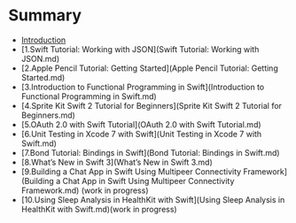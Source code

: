 # Summary

* [Introduction](README.md)
* [1.Swift Tutorial: Working with JSON](Swift Tutorial: Working with JSON.md)
* [2.Apple Pencil Tutorial: Getting Started](Apple Pencil Tutorial: Getting Started.md)
* [3.Introduction to Functional Programming in Swift](Introduction to Functional Programming in Swift.md)
* [4.Sprite Kit Swift 2 Tutorial for Beginners](Sprite Kit Swift 2 Tutorial for Beginners.md)
* [5.OAuth 2.0 with Swift Tutorial](OAuth 2.0 with Swift Tutorial.md)
* [6.Unit Testing in Xcode 7 with Swift](Unit Testing in Xcode 7 with Swift.md)
* [7.Bond Tutorial: Bindings in Swift](Bond Tutorial: Bindings in Swift.md)
* [8.What’s New in Swift 3](What’s New in Swift 3.md)
* [9.Building a Chat App in Swift Using Multipeer Connectivity Framework](Building a Chat App in Swift Using Multipeer Connectivity Framework.md) (work in progress)
* [10.Using Sleep Analysis in HealthKit with Swift](Using Sleep Analysis in HealthKit with Swift.md)(work in progress)
